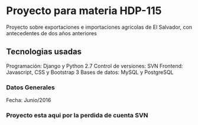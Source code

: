 # Proyecto para materia HDP-115
Proyecto sobre exportaciones e importaciones agricolas de El Salvador, con antecedentes
de dos años anteriores
## Tecnologias usadas
Programación: Django y Python 2.7
Control de versiones: SVN 
Frontend: Javascript, CSS y Bootstrap 3
Bases de datos: MySQL y PostgreSQL

### Datos Generales
Fecha: Junio/2016
### Proyecto esta aqui por la perdida de cuenta SVN
